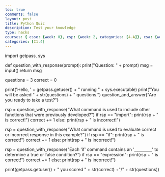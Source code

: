 ```yaml
---
toc: true
comments: false
layout: post
title: Python Quiz
description: Test your knowledge
type: hacks
courses: { csse: {week: 0}, csp: {week: 2, categories: [4.A]}, csa: {week: 0} }
categories: [C1.4]
---
```


import getpass, sys

def question_with_response(prompt):
    print("Question: " + prompt)
    msg = input()
    return msg

questions = 3
correct = 0

print('Hello, ' + getpass.getuser() + " running " + sys.executable)
print("You will be asked " + str(questions) + " questions.")
question_and_answer("Are you ready to take a test?")

rsp = question_with_response("What command is used to include other functions that were previously developed?")
if rsp == "import":
    print(rsp + " is correct!")
    correct += 1
else:
    print(rsp + " is incorrect!")

rsp = question_with_response("What command is used to evaluate correct or incorrect response in this example?")
if rsp == "if":
    print(rsp + " is correct!")
    correct += 1
else:
    print(rsp + " is incorrect!")

rsp = question_with_response("Each 'if' command contains an '_________' to determine a true or false condition?")
if rsp == "expression":
    print(rsp + " is correct!")
    correct += 1
else:
    print(rsp + " is incorrect!")

print(getpass.getuser() + " you scored " + str(correct) +"/" + str(questions))
